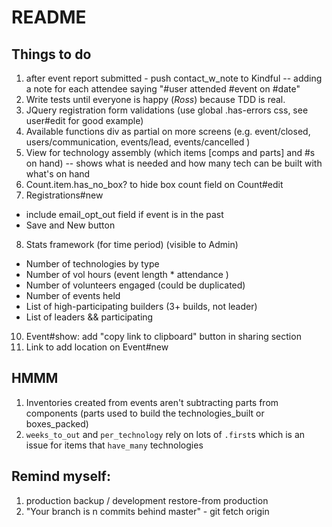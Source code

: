 # README

## Things to do
1. after event report submitted - push contact_w_note to Kindful -- adding a note for each attendee saying "#user attended #event on #date"
2. Write tests until everyone is happy (*Ross*) because TDD is real.
3. JQuery registration form validations (use global .has-errors css, see user#edit for good example)
4. Available functions div as partial on more screens (e.g. event/closed, users/communication, events/lead, events/cancelled )
5. View for technology assembly (which items [comps and parts] and #s on hand) -- shows what is needed and how many tech can be built with what's on hand
6. Count.item.has_no_box? to hide box count field on Count#edit
7. Registrations#new 
  - include email_opt_out field if event is in the past
  - Save and New button
8. Stats framework (for time period) (visible to Admin)
  - Number of technologies by type
  - Number of vol hours (event length * attendance )
  - Number of volunteers engaged (could be duplicated)
  - Number of events held
  - List of high-participating builders (3+ builds, not leader)
  - List of leaders && participating
10. Event#show: add "copy link to clipboard" button in sharing section
11. Link to add location on Event#new

## HMMM
1. Inventories created from events aren't subtracting parts from components (parts used to build the technologies_built or boxes_packed)
2. `weeks_to_out` and `per_technology` rely on lots of `.first`s which is an issue for items that `have_many` technologies

## Remind myself:
1. production backup / development restore-from production
2. "Your branch is n commits behind master" - git fetch origin